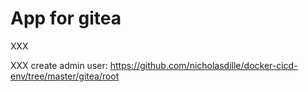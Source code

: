 # App for gitea

XXX

XXX create admin user: https://github.com/nicholasdille/docker-cicd-env/tree/master/gitea/root
